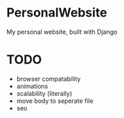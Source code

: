 # PersonalWebsite
My personal website, built with Django


# TODO
- browser compatability
- animations
- scalability (literally)
- move body to seperate file
- seo